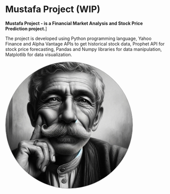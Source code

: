 # Mustafa Project (WIP)

**Mustafa Project - is a Financial Market Analysis and Stock Price Prediction project.**]

The project is developed using Python programming language, Yahoo Finance and Alpha Vantage APIs to get historical stock data, Prophet API for stock price forecasting, Pandas and Numpy libraries for data manipulation, Matplotlib for data visualization.

<img src="resources/mustafa_project.jpeg" alt="Mustafa Project" style="float: left; margin-right: 10px; border: 1px solid  gray; border-radius:50%" width="400">